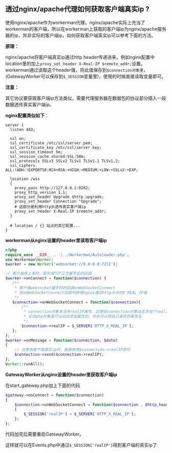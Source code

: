 ## 透过nginx/apache代理如何获取客户端真实ip ?
使用nginx/apache作为workerman代理，nginx/apache实际上充当了workerman的客户端，所以在workerman上获取的客户端ip为nginx/apache服务器的ip，并非实际的客户端ip。如何获取客户端真实ip可以参考下面的方法。

**原理：**

nginx/apache将客户端真实ip通过http header传递进来，例如nginx配置中location里的加上```proxy_set_header X-Real-IP $remote_addr;```设置。workerman通过读取这个header值，将此值保存到```$connection对象里```，(GatewayWorker可以保存到```$_SESSION```变量里)，使用的时候直接读取变量即可。

**注意：**

其它协议要获取客户端ip方法类似，需要代理服务器在数据包的协议部分插入一段数据透传真实客户端ip。

**nginx配置类似如下**：
```
server {
  listen 443;

  ssl on;
  ssl_certificate /etc/ssl/server.pem;
  ssl_certificate_key /etc/ssl/server.key;
  ssl_session_timeout 5m;
  ssl_session_cache shared:SSL:50m;
  ssl_protocols SSLv3 SSLv2 TLSv1 TLSv1.1 TLSv1.2;
  ssl_ciphers ALL:!ADH:!EXPORT56:RC4+RSA:+HIGH:+MEDIUM:+LOW:+SSLv2:+EXP;

  location /wss
  {
    proxy_pass http://127.0.0.1:8282;
    proxy_http_version 1.1;
    proxy_set_header Upgrade $http_upgrade;
    proxy_set_header Connection "Upgrade";
    # 这部分是利用http头透传真实客户端ip
    proxy_set_header X-Real-IP $remote_addr;
  }
  
  # location / {} 站点的其它配置...
}
```

**workerman从nginx设置的header里读取客户端ip**

```php
<?php
require_once __DIR__ . '/../Workerman/Autoloader.php';
use Workerman\Worker;
$worker = new Worker('websocket://0.0.0.0:7272');

// 客户端练上来时，即完成TCP三次握手后的回调
$worker->onConnect = function($connection) {
   /**
    * 客户端websocket握手时的回调onWebSocketConnect
    * 在onWebSocketConnect回调中获得nginx通过http头中的X_REAL_IP值
    */
   $connection->onWebSocketConnect = function($connection){
       /**
        * connection对象本没有realIP属性，这里给connection对象动态添加个realIP属性
        * 记住php对象是可以动态添加属性的，你也可以用自己喜欢的属性名
        */
       $connection->realIP = $_SERVER['HTTP_X_REAL_IP'];
   };
};
$worker->onMessage = function($connection, $data)
{
    // 当使用客户端真实ip时，直接使用$connection->realIP即可
    $connection->send($connection->realIP);
};
Worker::runAll();
```

**GatewayWorker从nginx设置的header里获取客户端ip**

在start_gateway.php加上下面的代码
```php
$gateway->onConnect = function($connection)
{
    $connection->onWebSocketConnect = function($connection , $http_header)
    {
        $_SESSION['realIP'] = $_SERVER['HTTP_X_REAL_IP'];
    };
};
```
代码加完后需要重启GatewayWorker。

这样就可以在Events.php中通过```$_SESSION['realIP']```得到客户端的真实ip了